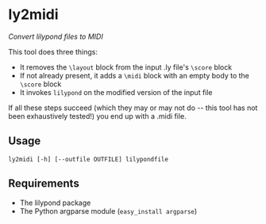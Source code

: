 ly2midi
=======

_Convert lilypond files to MIDI_

This tool does three things:

* It removes the `\layout` block from the input .ly file's `\score` block
* If not already present, it adds a `\midi` block with an empty body to the `\score` block
* It invokes `lilypond` on the modified version of the input file

If all these steps succeed (which they may or may not do -- this tool has not been exhaustively tested!)
you end up with a .midi file.

Usage
-----

    ly2midi [-h] [--outfile OUTFILE] lilypondfile

Requirements
------------

* The lilypond package
* The Python argparse module (`easy_install argparse`)
